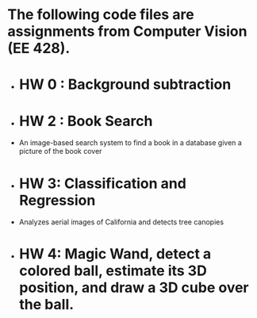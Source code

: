 # The following code files are assignments from Computer Vision (EE 428). 
* # HW 0 : Background subtraction 
* # HW 2 : Book Search
* An image-based search system to find a book in a database given a picture of the book cover
* # HW 3: Classification and Regression
 * Analyzes aerial images of California and detects tree canopies 
* # HW 4: Magic Wand, detect a colored ball, estimate its 3D position, and draw a 3D cube over the ball. 
